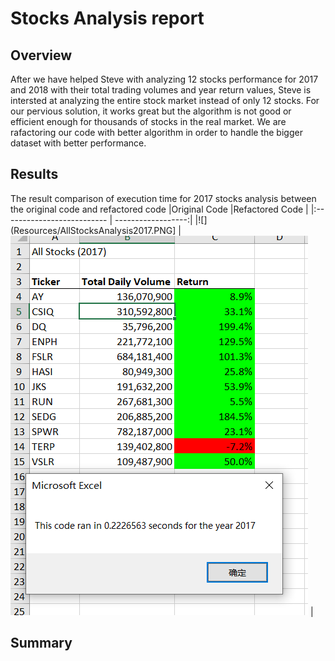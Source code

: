 # Stocks Analysis report


## Overview 
After we have helped Steve with analyzing 12 stocks performance for 2017 and 2018 with their total trading volumes and year return values, Steve is intersted at analyzing the entire stock market instead of only 12 stocks. For our pervious solution, it works great but the algorithm is not good or efficient enough for thousands of stocks in the real market. We are rafactoring our code with better algorithm in order to handle the bigger dataset with better performance.


## Results
The result comparison of execution time for 2017 stocks analysis between the original code and refactored code
|Original Code                                     |Refactored Code                                          |
|:--------------------------                       |                                      ------------------:|
|![](Resources/AllStocksAnalysis2017.PNG]          |![](Resources/VBA_Challenge_2017.PNG "title 2")          |


## Summary

